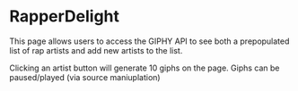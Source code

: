 # RapperDelight

This page allows users to access the GIPHY API to see both a prepopulated list of rap artists and add new artists to the list.

Clicking an artist button will generate 10 giphs on the page.
Giphs can be paused/played (via source maniuplation)